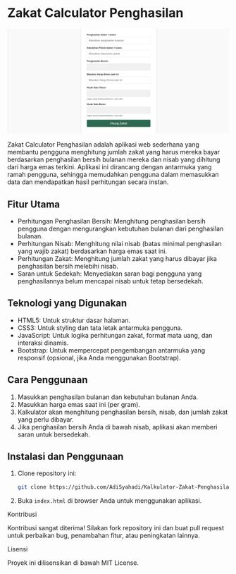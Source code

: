 
# Zakat Calculator Penghasilan

![Kalkulator-Zakat-Penghasilan](ss_zakat.jpg)

Zakat Calculator Penghasilan adalah aplikasi web sederhana yang membantu pengguna menghitung jumlah zakat yang harus mereka bayar berdasarkan penghasilan bersih bulanan mereka dan nisab yang dihitung dari harga emas terkini. Aplikasi ini dirancang dengan antarmuka yang ramah pengguna, sehingga memudahkan pengguna dalam memasukkan data dan mendapatkan hasil perhitungan secara instan.

## Fitur Utama

- Perhitungan Penghasilan Bersih: Menghitung penghasilan bersih pengguna dengan mengurangkan kebutuhan bulanan dari penghasilan bulanan.
- Perhitungan Nisab: Menghitung nilai nisab (batas minimal penghasilan yang wajib zakat) berdasarkan harga emas saat ini.
- Perhitungan Zakat: Menghitung jumlah zakat yang harus dibayar jika penghasilan bersih melebihi nisab.
- Saran untuk Sedekah: Menyediakan saran bagi pengguna yang penghasilannya belum mencapai nisab untuk tetap bersedekah.

## Teknologi yang Digunakan

- HTML5: Untuk struktur dasar halaman.
- CSS3: Untuk styling dan tata letak antarmuka pengguna.
- JavaScript: Untuk logika perhitungan zakat, format mata uang, dan interaksi dinamis.
- Bootstrap: Untuk mempercepat pengembangan antarmuka yang responsif (opsional, jika Anda menggunakan Bootstrap).

## Cara Penggunaan

1. Masukkan penghasilan bulanan dan kebutuhan bulanan Anda.
2. Masukkan harga emas saat ini (per gram).
3. Kalkulator akan menghitung penghasilan bersih, nisab, dan jumlah zakat yang perlu dibayar.
4. Jika penghasilan bersih Anda di bawah nisab, aplikasi akan memberi saran untuk bersedekah.

## Instalasi dan Penggunaan

1. Clone repository ini:
    ```bash
    git clone https://github.com/AdiSyahadi/Kalkulator-Zakat-Penghasilan.git
    ```
2. Buka `index.html` di browser Anda untuk menggunakan aplikasi.

Kontribusi

Kontribusi sangat diterima! Silakan fork repository ini dan buat pull request untuk perbaikan bug, penambahan fitur, atau peningkatan lainnya.

Lisensi

Proyek ini dilisensikan di bawah MIT License.
